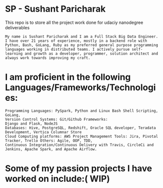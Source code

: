 # SP - Sushant Paricharak

This repo is to store all the project work done for udaciy nanodegree deliverables

    My name is Sushant Paricharak and I am a Full Stack Big Data Engineer. I have over 21 years of experience, mostly in a backend role with Python, Bash, GoLang, Ruby as my preferred general purpose programming languages working in distributed teams. I actively pursue self-learning and growth as a developer, programmer, solution architect and always work towards improving my craft.

# I am proficient in the following Languages/Frameworks/Technologies:
    Programming Languages: PySpark, Python and Linux Bash Shell Scripting, GoLang, 
    Version Control Systems: Git/Github Frameworks: 
    Django and Flask, NodeJS 
    Databases: Hive, PostgreSQL, Redshift, Oracle SQL developer, Teradata Development, Vertica Columnar Store 
    Cloud Computing platforms: AWS Project Management Tools: Jira, Pivotal Tracker, Trello Others: Agile, OOP, TDD, 
    Continuous Integration/Continuous Delivery with Travis, CircleCi and Jenkins, Apache Spark, and Apache Airflow.

# Some of my passion projects I have worked on include:( WIP)
